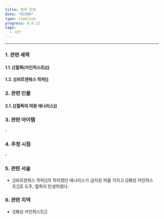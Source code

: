 ```yaml
---
title: 혈족 탄생
date: "01500"
type: timeline
progress: 0.0.12
tags:
  - 사건
---
```

---
### 1. 관련 세력 
#### 1.1. [[혈족(카인허스트)]]
#### 1.2. [[비르겐워스 학파]]

### 2. 관련 인물
#### 2.1. [[혈족의 여왕 애나리스]]

### 3. 관련 아이템
\-
### 4. 추정 시점
\-

### 5. 관련 서술
- [[비르겐워스 학파]]의 학자였던 애나리스가 금지된 피를 가지고 [[폐성 카인허스트]]로 도주, 혈족이 탄생하였다.
### 6. 관련 지역
- [[폐성 카인허스트]]

